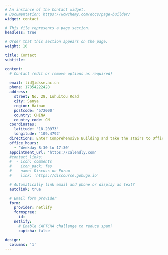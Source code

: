 ```yaml
---
# An instance of the Contact widget.
# Documentation: https://wowchemy.com/docs/page-builder/
widget: contact

# This file represents a page section.
headless: true

# Order that this section appears on the page.
weight: 10

title: Contact
subtitle:

content:
  # Contact (edit or remove options as required)

  email: lid@idsse.ac.cn
  phone: 17854222428
  address:
    street: No. 28, Luhuitou Road
    city: Sanya
    region: Hainan
    postcode: '572000'
    country: CHINA
    country_code: CN
  coordinates:
    latitude: '18.20973'
    longitude: '109.4792'
  directions: Enter Comprehensive Building and take the stairs to Office 509 on Floor 5
  office_hours:
    - 'Weekday 8:30 to 17:30'
  appointment_url: 'https://calendly.com'
  #contact_links:
  #  - icon: comments
  #    icon_pack: fas
  #    name: Discuss on Forum
  #    link: 'https://discourse.gohugo.io'

  # Automatically link email and phone or display as text?
  autolink: true

  # Email form provider
  form:
    provider: netlify
    formspree:
      id:
    netlify:
      # Enable CAPTCHA challenge to reduce spam?
      captcha: false

design:
  columns: '1'
---
```



